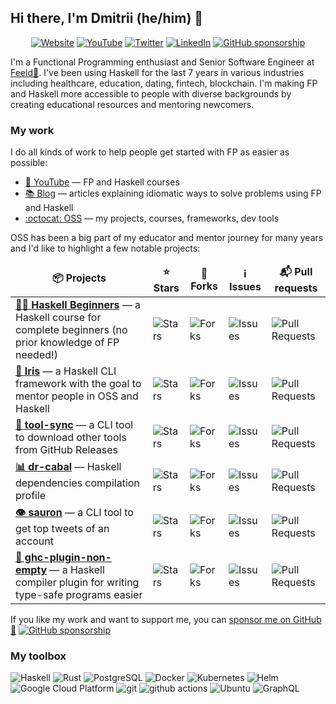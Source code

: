## Hi there, I'm Dmitrii (he/him) 👋

<p align="center">
  <a href="https://kodimensional.dev/" target="_blank"><img alt="Website" src="https://img.shields.io/badge/Website-ffc107.svg?&style=for-the-badge&logo=html5&logoColor=black" /></a>
  <a href="https://youtube.com/c/chshersh" target="_blank"><img alt="YouTube" src="https://img.shields.io/badge/YouTube-FF0000.svg?&style=for-the-badge&logo=youtube&logoColor=white" /></a>
  <a href="https://twitter.com/intent/follow?screen_name=chshersh&tw_p=followbutton" target="_blank"><img alt="Twitter" src="https://img.shields.io/badge/twitter-%231DA1F2.svg?&style=for-the-badge&logo=twitter&logoColor=white" /></a>
  <a href="https://www.linkedin.com/in/chshersh/" target="_blank"><img alt="LinkedIn" src="https://img.shields.io/badge/linkedin-%230077B5.svg?&style=for-the-badge&logo=linkedin&logoColor=white" /></a>
  <a href="https://github.com/sponsors/chshersh" target="_blank"><img alt="GitHub sponsorship" src="https://img.shields.io/badge/Sponsor-171515?&style=for-the-badge&logo=github&logoColor=white" /></a>
</p>

I'm a Functional Programming enthusiast and Senior Software Engineer at [Feeld🧡](https://feeld.co/). I've been using Haskell for the last 7 years in various industries including healthcare, education, dating, fintech, blockchain. I'm making FP and Haskell more accessible to people with diverse backgrounds by creating educational resources and mentoring newcomers.

### My work

I do all kinds of work to help people get started with FP as easier as possible:

* [🎥 YouTube](https://youtube.com/c/chshersh) — FP and Haskell courses
* [📚 Blog](https://kodimensional.dev/#blog) — articles explaining idiomatic ways to solve problems using FP and Haskell
* [:octocat: OSS](https://github.com/chshersh) — my projects, courses, frameworks, dev tools

OSS has been a big part of my educator and mentor journey for many years and I'd like to highlight a few notable projects:

<table>
  <thead align="center">
    <tr border: none;>
      <td><b>📦 Projects</b></td>
      <td><b>⭐ Stars</b></td>
      <td><b>🔀 Forks</b></td>
      <td><b>ℹ️ Issues</b></td>
      <td><b>📬 Pull requests</b></td>
    </tr>
  </thead>
  <tbody>
    <tr>
      <td><a href="https://github.com/haskell-beginners-2022/course-plan"><b>👩‍🏫 Haskell Beginners</b></a> — a Haskell course for complete beginners (no prior knowledge of FP needed!)</td>
      <td><img alt="Stars" src="https://img.shields.io/github/stars/haskell-beginners-2022/course-plan?style=flat-square&labelColor=343b41"/></td>
      <td><img alt="Forks" src="https://img.shields.io/github/forks/haskell-beginners-2022/exercises?style=flat-square&labelColor=343b41"/></td>
      <td><img alt="Issues" src="https://img.shields.io/github/issues/haskell-beginners-2022/course-plan?style=flat-square&labelColor=343b41"/></td>
      <td><img alt="Pull Requests" src="https://img.shields.io/github/issues-pr/haskell-beginners-2022/course-plan?style=flat-square&labelColor=343b41"/></td>
    </tr>
    <tr>
      <td><a href="https://github.com/chshersh/iris"><b>🌈 Iris</b></a> — a Haskell CLI framework with the goal to mentor people in OSS and Haskell</td>
      <td><img alt="Stars" src="https://img.shields.io/github/stars/chshersh/iris?style=flat-square&labelColor=343b41"/></td>
      <td><img alt="Forks" src="https://img.shields.io/github/forks/chshersh/iris?style=flat-square&labelColor=343b41"/></td>
      <td><img alt="Issues" src="https://img.shields.io/github/issues/chshersh/iris?style=flat-square&labelColor=343b41"/></td>
      <td><img alt="Pull Requests" src="https://img.shields.io/github/issues-pr/chshersh/iris?style=flat-square&labelColor=343b41"/></td>
    </tr>
    <tr>
      <td><a href="https://github.com/chshersh/tool-sync"><b>🧰 tool-sync</b></a> — a CLI tool to download other tools from GitHub Releases</td>
      <td><img alt="Stars" src="https://img.shields.io/github/stars/chshersh/tool-sync?style=flat-square&labelColor=343b41"/></td>
      <td><img alt="Forks" src="https://img.shields.io/github/forks/chshersh/tool-sync?style=flat-square&labelColor=343b41"/></td>
      <td><img alt="Issues" src="https://img.shields.io/github/issues/chshersh/tool-sync?style=flat-square&labelColor=343b41"/></td>
      <td><img alt="Pull Requests" src="https://img.shields.io/github/issues-pr/chshersh/tool-sync?style=flat-square&labelColor=343b41"/></td>
    </tr>
    <tr>
      <td><a href="https://github.com/chshersh/dr-cabal"><b>📊 dr-cabal</b></a> — Haskell dependencies compilation profile</td>
      <td><img alt="Stars" src="https://img.shields.io/github/stars/chshersh/dr-cabal?style=flat-square&labelColor=343b41"/></td>
      <td><img alt="Forks" src="https://img.shields.io/github/forks/chshersh/dr-cabal?style=flat-square&labelColor=343b41"/></td>
      <td><img alt="Issues" src="https://img.shields.io/github/issues/chshersh/dr-cabal?style=flat-square&labelColor=343b41"/></td>
      <td><img alt="Pull Requests" src="https://img.shields.io/github/issues-pr/chshersh/dr-cabal?style=flat-square&labelColor=343b41"/></td>
    </tr>
    <tr>
      <td><a href="https://github.com/chshersh/sauron"><b>👁 sauron</b></a> — a CLI tool to get top tweets of an account</td>
      <td><img alt="Stars" src="https://img.shields.io/github/stars/chshersh/sauron?style=flat-square&labelColor=343b41"/></td>
      <td><img alt="Forks" src="https://img.shields.io/github/forks/chshersh/sauron?style=flat-square&labelColor=343b41"/></td>
      <td><img alt="Issues" src="https://img.shields.io/github/issues/chshersh/sauron?style=flat-square&labelColor=343b41"/></td>
      <td><img alt="Pull Requests" src="https://img.shields.io/github/issues-pr/chshersh/sauron?style=flat-square&labelColor=343b41"/></td>
    </tr>
    <tr>
      <td><a href="https://github.com/chshersh/ghc-plugin-non-empty"><b>🧪 ghc-plugin-non-empty</b></a> — a Haskell compiler plugin for writing type-safe programs easier</td>
      <td><img alt="Stars" src="https://img.shields.io/github/stars/chshersh/ghc-plugin-non-empty?style=flat-square&labelColor=343b41"/></td>
      <td><img alt="Forks" src="https://img.shields.io/github/forks/chshersh/ghc-plugin-non-empty?style=flat-square&labelColor=343b41"/></td>
      <td><img alt="Issues" src="https://img.shields.io/github/issues/chshersh/ghc-plugin-non-empty?style=flat-square&labelColor=343b41"/></td>
      <td><img alt="Pull Requests" src="https://img.shields.io/github/issues-pr/chshersh/ghc-plugin-non-empty?style=flat-square&labelColor=343b41"/></td>
    </tr>
  </tbody>
</table>

If you like my work and want to support me, you can [sponsor me on GitHub 💖](https://github.com/sponsors/chshersh) <a href="https://github.com/sponsors/chshersh" target="_blank"><img alt="GitHub sponsorship" src="https://img.shields.io/github/sponsors/chshersh" /></a>

### My toolbox

<p>
  <img alt="Haskell" src="https://img.shields.io/badge/-Haskell-5e5086?style=flat-square&logo=haskell&logoColor=white" />
  <img alt="Rust" src="https://img.shields.io/badge/-Rust-ce412B?style=flat-square&logo=rust&logoColor=white" />
  <img alt="PostgreSQL" src="https://img.shields.io/badge/-PostgreSQL-0064a5?style=flat-square&logo=postgresql&logoColor=white" />
  <img alt="Docker" src="https://img.shields.io/badge/-Docker-46a2f1?style=flat-square&logo=docker&logoColor=white" />
  <img alt="Kubernetes" src="https://img.shields.io/badge/-K8S-326ce5?style=flat-square&logo=kubernetes&logoColor=white" />
  <img alt="Helm" src="https://img.shields.io/badge/-Helm-091C84?style=flat-square&logo=helm&logoColor=white" />
  <img alt="Google Cloud Platform" src="https://img.shields.io/badge/-Google_Cloud_Platform-1a73e8?style=flat-square&logo=google-cloud&logoColor=white" />
  <img alt="git" src="https://img.shields.io/badge/-Git-F05032?style=flat-square&logo=git&logoColor=white" />
  <img alt="github actions" src="https://img.shields.io/badge/-Github_Actions-2088FF?style=flat-square&logo=github-actions&logoColor=white" />
  <img alt="Ubuntu" src="https://img.shields.io/badge/-Ubuntu-E95420?style=flat-square&logo=ubuntu&logoColor=white" />
  <img alt="GraphQL" src="https://img.shields.io/badge/-GraphQL-E10098?style=flat-square&logo=graphql&logoColor=white" />
</p>
